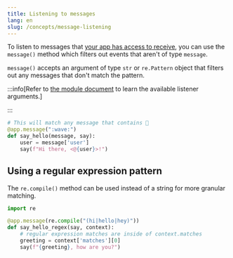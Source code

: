 ```yaml
---
title: Listening to messages
lang: en
slug: /concepts/message-listening
---
```


To listen to messages that [your app has access to receive](/messaging/retrieving-messages), you can use the `message()` method which filters out events that aren't of type `message`.

`message()` accepts an argument of type `str` or `re.Pattern` object that filters out any messages that don't match the pattern.

:::info[Refer to [the module document](https://docs.slack.dev/bolt-python/api-docs/slack_bolt/kwargs_injection/args.html) to learn the available listener arguments.]

:::

```python
# This will match any message that contains 👋
@app.message(":wave:")
def say_hello(message, say):
    user = message['user']
    say(f"Hi there, <@{user}>!")
```

## Using a regular expression pattern

The `re.compile()` method can be used instead of a string for more granular matching.

```python
import re

@app.message(re.compile("(hi|hello|hey)"))
def say_hello_regex(say, context):
    # regular expression matches are inside of context.matches
    greeting = context['matches'][0]
    say(f"{greeting}, how are you?")
```